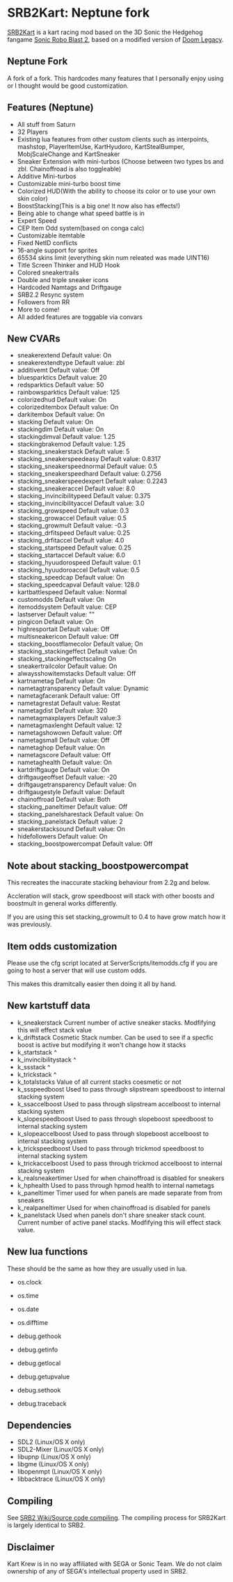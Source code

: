 # SRB2Kart: Neptune fork

[SRB2Kart](https://srb2.org/mods/) is a kart racing mod based on the 3D Sonic the Hedgehog fangame [Sonic Robo Blast 2](https://srb2.org/), based on a modified version of [Doom Legacy](http://doomlegacy.sourceforge.net/).

## Neptune Fork
A fork of a fork. This hardcodes many features that I personally enjoy using or I thought would be good customization.

## Features (Neptune)
- All stuff from Saturn
- 32 Players
- Existing lua features from other custom clients such as interpoints, mashstop, PlayerItemUse, KartHyudoro, KartStealBumper, MobjScaleChange and KartSneaker
- Sneaker Extension with mini-turbos (Choose between two types bs and zbl. Chainoffroad is also toggleable)
- Additive Mini-turbos
- Customizable mini-turbo boost time
- Colorized HUD(With the ability to choose its color or to use your own skin color)
- BoostStacking(This is a big one! It now also has effects!)
- Being able to change what speed battle is in
- Expert Speed
- CEP Item Odd system(based on conga calc)
- Customizable itemtable
- Fixed NetID conflicts
- 16-angle support for sprites 
- 65534 skins limit (everything skin num releated was made UINT16)
- Title Screen Thinker and HUD Hook
- Colored sneakertrails
- Double and triple sneaker icons
- Hardcoded Namtags and Driftgauge
- SRB2.2 Resync system
- Followers from RR
- More to come!
- All added features are toggable via convars

## New CVARs
- sneakerextend Default value: On
- sneakerextendtype Default value: zbl
- additivemt Default value: Off
- bluesparktics Default value: 20
- redsparktics Default value: 50
- rainbowsparktics Default value: 125
- colorizedhud Default value: On
- colorizeditembox Default value: On
- darkitembox Default value: On
- stacking Default value:	On
- stackingdim Default value: On
- stackingdimval Default value: 1.25
- stackingbrakemod Default value: 1.25
- stacking_sneakerstack Default value: 5
- stacking_sneakerspeedeasy Default value: 0.8317
- stacking_sneakerspeednormal Default value: 0.5
- stacking_sneakerspeedhard Default value: 0.2756
- stacking_sneakerspeedexpert Default value: 0.2243
- stacking_sneakeraccel Default value: 8.0
- stacking_invincibilitypeed Default value: 0.375
- stacking_invincibilityaccel Default value: 3.0
- stacking_growspeed Default value: 0.3
- stacking_growaccel Default value: 0.5
- stacking_growmult Default value: -0.3
- stacking_drfitspeed Default value: 0.25
- stacking_drfitaccel Default value: 4.0
- stacking_startspeed Default value: 0.25
- stacking_startaccel Default value: 6.0
- stacking_hyuudorospeed Default value: 0.1
- stacking_hyuudoroaccel Default value: 0.5
- stacking_speedcap Default value: On
- stacking_speedcapval Default value: 128.0
- kartbattlespeed Default value: Normal
- customodds Default value: On
- itemoddsystem Default value: CEP
- lastserver Default value: ""
- pingicon Default value: On
- highresportait Default value: Off
- multisneakericon Default value: Off
- stacking_boostflamecolor Default value; On
- stacking_stackingeffect Default value: On
- stacking_stackingeffectscaling On
- sneakertrailcolor Default value: On
- alwaysshowitemstacks Default value: Off
- kartnametag Default value: On
- nametagtransparency Default value: Dynamic
- nametagfacerank Default value: Off
- nametagrestat Default value: Restat
- nametagdist Default value: 320
- nametagmaxplayers Default value:3
- nametagmaxlenght Default value: 12
- nametagshowown Default value: Off
- nametagsmall Default value: Off
- nametaghop Default value: On
- nametagscore Default value: Off
- nametaghealth Default value: On
- kartdriftgauge Default value: On
- driftgaugeoffset Default value: -20
- driftgaugetransparency Default value: On
- driftgaugestyle Default value: Default
- chainoffroad Default value: Both
- stacking_paneltimer Default value: Off
- stacking_panelsharestack Default value: On
- stacking_panelstack Default value: 2
- sneakerstacksound Default value: On
- hidefollowers Default value: On
- stacking_boostpowercompat Default value: Off

## Note about stacking_boostpowercompat
This recreates the inaccurate stacking behaviour from 2.2g and below.

Accleration will stack, grow speedboost will stack with other boosts and boostmult in general works differently.

If you are using this set stacking_growmult to 0.4 to have grow match how it was previously.

## Item odds customization
Please use the cfg script located at ServerScripts/itemodds.cfg if you are going to host a server that will use custom odds.

This makes this dramitcally easier then doing it all by hand.

## New kartstuff data
- k_sneakerstack Current number of active sneaker stacks. Modfifying this will effect stack value
- k_driftstack Cosmetic Stack number. Can be used to see if a specfic boost is active but modifying it won't change how it stacks
- k_startstack ^
- k_invincibilitystack ^
- k_ssstack  ^
- k_trickstack ^
- k_totalstacks Value of all current stacks coesmetic or not
- k_ssspeedboost Used to pass through slipstream speedboost to internal stacking system
- k_ssaccelboost Used to pass through slipstream accelboost to internal stacking system
- k_slopespeedboost Used to pass through slopeboost speedboost to internal stacking system
- k_slopeaccelboost Used to pass through slopeboost accelboost to internal stacking system
- k_trickspeedboost Used to pass through trickmod speedboost to internal stacking system
- k_trickaccelboost Used to pass through trickmod accelboost to internal stacking system
- k_realsneakertimer Used for when chainoffroad is disabled for sneakers
- k_hphealth Used to pass through hpmod health to internal nametags
- k_paneltimer Timer used for when panels are made separate from from sneakers
- k_realpaneltimer Used for when chainoffroad is disabled for panels
- k_panelstack Used when panels don't share sneaker stack count. Current number of active panel stacks. Modfifying this will effect stack value.

## New lua functions

These should be the same as how they are usually used in lua.
- os.clock
- os.time
- os.date
- os.difftime

- debug.gethook
- debug.getinfo
- debug.getlocal
- debug.getupvalue
- debug.sethook
- debug.traceback

## Dependencies
- SDL2 (Linux/OS X only)
- SDL2-Mixer (Linux/OS X only)
- libupnp (Linux/OS X only)
- libgme (Linux/OS X only)
- libopenmpt (Linux/OS X only)
- libbacktrace (Linux/OS X only)

## Compiling

See [SRB2 Wiki/Source code compiling](http://wiki.srb2.org/wiki/Source_code_compiling). The compiling process for SRB2Kart is largely identical to SRB2.

## Disclaimer
Kart Krew is in no way affiliated with SEGA or Sonic Team. We do not claim ownership of any of SEGA's intellectual property used in SRB2.
